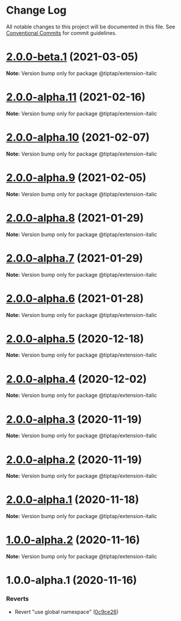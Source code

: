 # Change Log

All notable changes to this project will be documented in this file.
See [Conventional Commits](https://conventionalcommits.org) for commit guidelines.

# [2.0.0-beta.1](https://github.com/ueberdosis/tiptap-next/compare/@tiptap/extension-italic@2.0.0-alpha.11...@tiptap/extension-italic@2.0.0-beta.1) (2021-03-05)

**Note:** Version bump only for package @tiptap/extension-italic





# [2.0.0-alpha.11](https://github.com/ueberdosis/tiptap-next/compare/@tiptap/extension-italic@2.0.0-alpha.10...@tiptap/extension-italic@2.0.0-alpha.11) (2021-02-16)

**Note:** Version bump only for package @tiptap/extension-italic





# [2.0.0-alpha.10](https://github.com/ueberdosis/tiptap-next/compare/@tiptap/extension-italic@2.0.0-alpha.9...@tiptap/extension-italic@2.0.0-alpha.10) (2021-02-07)

**Note:** Version bump only for package @tiptap/extension-italic





# [2.0.0-alpha.9](https://github.com/ueberdosis/tiptap-next/compare/@tiptap/extension-italic@2.0.0-alpha.8...@tiptap/extension-italic@2.0.0-alpha.9) (2021-02-05)

**Note:** Version bump only for package @tiptap/extension-italic





# [2.0.0-alpha.8](https://github.com/ueberdosis/tiptap-next/compare/@tiptap/extension-italic@2.0.0-alpha.7...@tiptap/extension-italic@2.0.0-alpha.8) (2021-01-29)

**Note:** Version bump only for package @tiptap/extension-italic





# [2.0.0-alpha.7](https://github.com/ueberdosis/tiptap-next/compare/@tiptap/extension-italic@2.0.0-alpha.6...@tiptap/extension-italic@2.0.0-alpha.7) (2021-01-29)

**Note:** Version bump only for package @tiptap/extension-italic





# [2.0.0-alpha.6](https://github.com/ueberdosis/tiptap-next/compare/@tiptap/extension-italic@2.0.0-alpha.5...@tiptap/extension-italic@2.0.0-alpha.6) (2021-01-28)

**Note:** Version bump only for package @tiptap/extension-italic





# [2.0.0-alpha.5](https://github.com/ueberdosis/tiptap-next/compare/@tiptap/extension-italic@2.0.0-alpha.4...@tiptap/extension-italic@2.0.0-alpha.5) (2020-12-18)

**Note:** Version bump only for package @tiptap/extension-italic





# [2.0.0-alpha.4](https://github.com/ueberdosis/tiptap-next/compare/@tiptap/extension-italic@2.0.0-alpha.3...@tiptap/extension-italic@2.0.0-alpha.4) (2020-12-02)

**Note:** Version bump only for package @tiptap/extension-italic





# [2.0.0-alpha.3](https://github.com/ueberdosis/tiptap-next/compare/@tiptap/extension-italic@2.0.0-alpha.2...@tiptap/extension-italic@2.0.0-alpha.3) (2020-11-19)

**Note:** Version bump only for package @tiptap/extension-italic





# [2.0.0-alpha.2](https://github.com/ueberdosis/tiptap-next/compare/@tiptap/extension-italic@2.0.0-alpha.1...@tiptap/extension-italic@2.0.0-alpha.2) (2020-11-19)

**Note:** Version bump only for package @tiptap/extension-italic





# [2.0.0-alpha.1](https://github.com/ueberdosis/tiptap-next/compare/@tiptap/extension-italic@1.0.0-alpha.2...@tiptap/extension-italic@2.0.0-alpha.1) (2020-11-18)

**Note:** Version bump only for package @tiptap/extension-italic





# [1.0.0-alpha.2](https://github.com/ueberdosis/tiptap-next/compare/@tiptap/extension-italic@1.0.0-alpha.1...@tiptap/extension-italic@1.0.0-alpha.2) (2020-11-16)

**Note:** Version bump only for package @tiptap/extension-italic





# 1.0.0-alpha.1 (2020-11-16)


### Reverts

* Revert "use global namespace" ([0c9ce26](https://github.com/ueberdosis/tiptap-next/commit/0c9ce26c02c07d88a757c01b0a9d7f9e2b0b7502))
